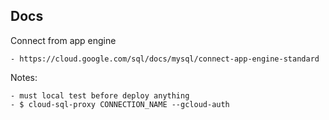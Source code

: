 ## Docs

Connect from app engine

    - https://cloud.google.com/sql/docs/mysql/connect-app-engine-standard

Notes:

    - must local test before deploy anything
    - $ cloud-sql-proxy CONNECTION_NAME --gcloud-auth
